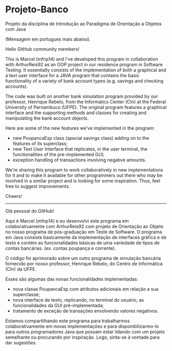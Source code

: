 # Projeto-Banco
Projeto da disciplina de Introdução ao Paradigma de Orientação a Objetos com Java

(Mensagem em portugues mais abaixo).

Hello GitHub community members!

This is Marcel (mfnp14) and I've developed this program in collaboration with ArthurReis92 as an OOP project in our residence program in
Software Testing. It essentially consists of the implementation of both a graphical and a text user interface for a JAVA program that
contains the basic functionality of a variety of bank account types (e.g. savings and checking accounts).

The code was built on another bank simulation program provided by our professor, Henrique Rebelo, from the Informatics Center (CIn) at
the Federal University of Pernambuco (UFPE). The original program features a graphical interface and the supporting methods and classes
for creating and manipulating the bank account objects.

Here are some of the new features we've implemented in the program:
  - new PoupancaEsp class (special savings class) adding on to the features of its superclass;
  - new Text User Interface that replicates, in the user terminal, the functionalities of the pre-implemented GUI;
  - exception handling of transactions involving negative amounts.
  
We're sharing this program to work collaboratively in new implementations for it and to make it available for other programmers out there
who may be involved in a similar project and is looking for some inspiration. Thus, feel free to suggest improvements.

Cheers!

- - - - - - - - - - - - - - - - - - - - - - - - - - - - - - -

Olá pessoal do GitHub!

Aqui é Marcel (mfnp14) e eu desenvolvi este programa em colaborativamente com ArthurReis92 com projeto de Orientação ao Objeto no nosso
programa de pós-graduação em Teste de Software. O programa em Java consiste basicamente da implementação de interfaces gráfica e de
texto e contém as funcionalidades básicas de uma variedade de tipos de contas bancárias. (ex. contas poupança e corrente).

O código foi aprimorado sobre um outro programa de simulação bancária fornecido por nosso professor, Henrique Rebelo, do Centro de
Informática (CIn) da UFPE.

Esses são algumas das novas funcionalidades implementadas:
  - nova classe PoupancaEsp com atributos adicionais em relação a sua superclasse;
  - nova interface de texto, replicando, no terminal do usuário, as funcionalidades da GUI pré-implementada;
  - tratamento de exceção de transações envolvendo valores negativos.
  
Estamos compartilhando este programa para trabalharmos colaborativamente em novas implementações e para disponibilizarmo-lo para outros
programadores Java que possam estar lidando com um projeto semelhante ou procurando por inspiração. Logo, sinta-se à vontade para dar
sugestões.
  
